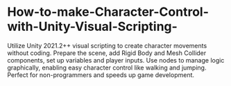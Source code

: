 # How-to-make-Character-Control-with-Unity-Visual-Scripting-
Utilize Unity 2021.2++ visual scripting to create character movements without coding. Prepare the scene, add Rigid Body and Mesh Collider components, set up variables and player inputs. Use nodes to manage logic graphically, enabling easy character control like walking and jumping. Perfect for non-programmers and speeds up game development.
